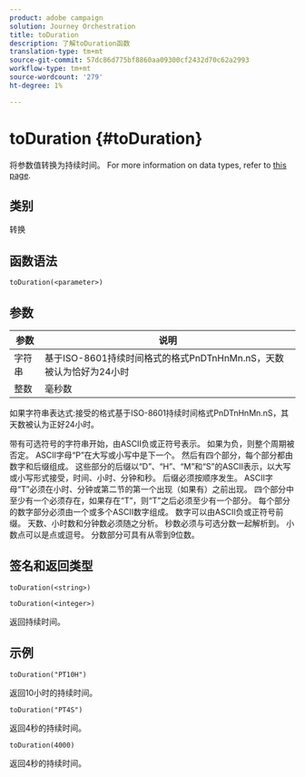 ```yaml
---
product: adobe campaign
solution: Journey Orchestration
title: toDuration
description: 了解toDuration函数
translation-type: tm+mt
source-git-commit: 57dc86d775bf8860aa09300cf2432d70c62a2993
workflow-type: tm+mt
source-wordcount: '279'
ht-degree: 1%

---
```



# toDuration {#toDuration}

将参数值转换为持续时间。 For more information on data types, refer to [this page](../expression/data-types.md).

## 类别

转换

## 函数语法

`toDuration(<parameter>)`

## 参数

| 参数 | 说明 |
|--- |--- |
| 字符串 | 基于ISO-8601持续时间格式的格式PnDTnHnMn.nS，天数被认为恰好为24小时 |
| 整数 | 毫秒数 |

如果字符串表达式:接受的格式基于ISO-8601持续时间格式PnDTnHnMn.nS，其天数被认为正好24小时。

带有可选符号的字符串开始，由ASCII负或正符号表示。 如果为负，则整个周期被否定。 ASCII字母“P”在大写或小写中是下一个。 然后有四个部分，每个部分都由数字和后缀组成。 这些部分的后缀以“D”、“H”、“M”和“S”的ASCII表示，以大写或小写形式接受，时间、小时、分钟和秒。 后缀必须按顺序发生。 ASCII字母“T”必须在小时、分钟或第二节的第一个出现（如果有）之前出现。 四个部分中至少有一个必须存在，如果存在“T”，则“T”之后必须至少有一个部分。 每个部分的数字部分必须由一个或多个ASCII数字组成。 数字可以由ASCII负或正符号前缀。 天数、小时数和分钟数必须随之分析。 秒数必须与可选分数一起解析到。 小数点可以是点或逗号。 分数部分可具有从零到9位数。

## 签名和返回类型

`toDuration(<string>)`

`toDuration(<integer>)`

返回持续时间。

## 示例

`toDuration("PT10H")`

返回10小时的持续时间。

`toDuration("PT4S")`

返回4秒的持续时间。

`toDuration(4000)`

返回4秒的持续时间。
